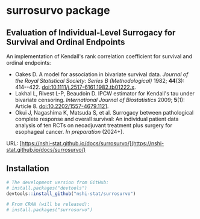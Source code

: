 
# surrosurvo package


## Evaluation of Individual-Level Surrogacy for Survival and Ordinal Endpoints

An implementation of Kendall's rank correlation coefficient for survival and ordinal endpoints:

- Oakes D. A model for association in bivariate survival data. *Journal of the Royal Statistical Society: Series B (Methodological)* 1982; **44**(3): 414--422. [doi:10.1111/j.2517-6161.1982.tb01222.x](https://doi.org/10.1111/j.2517-6161.1982.tb01222.x).
- Lakhal L, Rivest L-P, Beaudoin D. IPCW estimator for Kendall's tau under bivariate censoring. *International Journal of Biostatistics* 2009; **5**(1): Article 8. [doi:10.2202/1557-4679.1121](https://doi.org/10.2202/1557-4679.1121).
- Okui J, Nagashima K, Matsuda S, et al. Surrogacy between pathological complete response and overall survival: An individual patient data analysis of ten RCTs on neoadjuvant treatment plus surgery for esophageal cancer. *In preparation* (2024+).

URL: [https://nshi-stat.github.io/docs/surrosurvo/](https://nshi-stat.github.io/docs/surrosurvo/)

## Installation

``` r
# The development version from GitHub:
# install.packages("devtools")
devtools::install_github("nshi-stat/surrosurvo")

# From CRAN (will be released):
# install.packages("surrosurvo")
```
